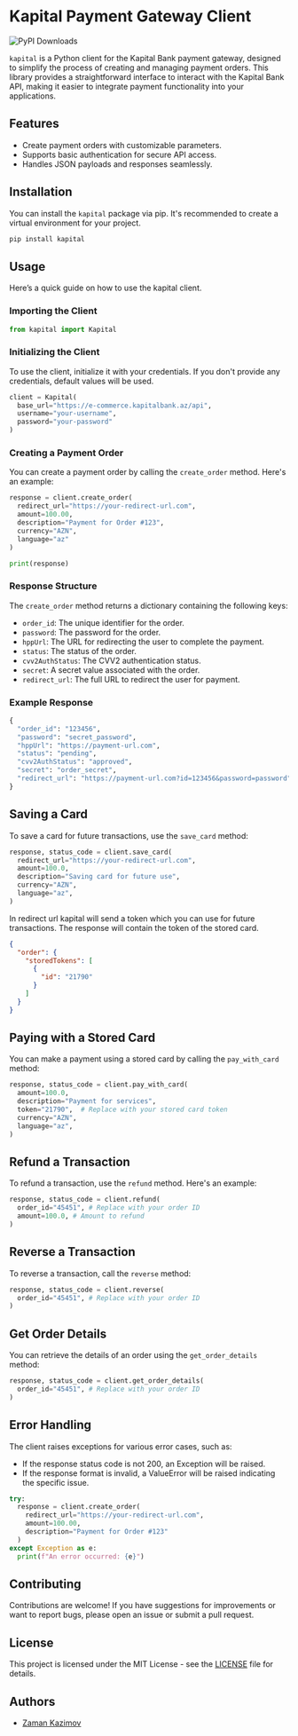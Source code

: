 # Kapital Payment Gateway Client

![PyPI Downloads](https://static.pepy.tech/badge/kapital)

`kapital` is a Python client for the Kapital Bank payment gateway, designed to simplify the process of creating and managing payment orders. This library provides a straightforward interface to interact with the Kapital Bank API, making it easier to integrate payment functionality into your applications.

## Features

- Create payment orders with customizable parameters.
- Supports basic authentication for secure API access.
- Handles JSON payloads and responses seamlessly.

## Installation

You can install the `kapital` package via pip. It's recommended to create a virtual environment for your project.

```bash
pip install kapital
```

## Usage

Here’s a quick guide on how to use the kapital client.

### Importing the Client

```python
from kapital import Kapital
```

### Initializing the Client

To use the client, initialize it with your credentials. If you don't provide any credentials, default values will be used.

```python
client = Kapital(
  base_url="https://e-commerce.kapitalbank.az/api",
  username="your-username",
  password="your-password"
)
```

### Creating a Payment Order

You can create a payment order by calling the `create_order` method. Here's an example:

```python
response = client.create_order(
  redirect_url="https://your-redirect-url.com",
  amount=100.00,
  description="Payment for Order #123",
  currency="AZN",
  language="az"
)

print(response)
```

### Response Structure

The `create_order` method returns a dictionary containing the following keys:

- `order_id`: The unique identifier for the order.
- `password`: The password for the order.
- `hppUrl`: The URL for redirecting the user to complete the payment.
- `status`: The status of the order.
- `cvv2AuthStatus`: The CVV2 authentication status.
- `secret`: A secret value associated with the order.
- `redirect_url`: The full URL to redirect the user for payment.

### Example Response

```python
{
  "order_id": "123456",
  "password": "secret_password",
  "hppUrl": "https://payment-url.com",
  "status": "pending",
  "cvv2AuthStatus": "approved",
  "secret": "order_secret",
  "redirect_url": "https://payment-url.com?id=123456&password=password"
}
```

## Saving a Card

To save a card for future transactions, use the `save_card` method:

```python
response, status_code = client.save_card(
  redirect_url="https://your-redirect-url.com",
  amount=100.0,
  description="Saving card for future use",
  currency="AZN",
  language="az",
)
```

In redirect url kapital will send a token which you can use for future transactions. The response will contain the token of the stored card.

```json
{
  "order": {
    "storedTokens": [
      {
        "id": "21790"
      }
    ]
  }
}
```

## Paying with a Stored Card

You can make a payment using a stored card by calling the `pay_with_card` method:

```python
response, status_code = client.pay_with_card(
  amount=100.0,
  description="Payment for services",
  token="21790",  # Replace with your stored card token
  currency="AZN",
  language="az",
)
```

## Refund a Transaction

To refund a transaction, use the `refund` method. Here's an example:

```python
response, status_code = client.refund(
  order_id="45451", # Replace with your order ID
  amount=100.0, # Amount to refund
)
```

## Reverse a Transaction

To reverse a transaction, call the `reverse` method:

```python
response, status_code = client.reverse(
  order_id="45451", # Replace with your order ID
)
```

## Get Order Details

You can retrieve the details of an order using the `get_order_details` method:

```python
response, status_code = client.get_order_details(
  order_id="45451", # Replace with your order ID
)
```

## Error Handling

The client raises exceptions for various error cases, such as:

- If the response status code is not 200, an Exception will be raised.
- If the response format is invalid, a ValueError will be raised indicating the specific issue.

```python
try:
  response = client.create_order(
    redirect_url="https://your-redirect-url.com",
    amount=100.00,
    description="Payment for Order #123"
  )
except Exception as e:
  print(f"An error occurred: {e}")
```

## Contributing

Contributions are welcome! If you have suggestions for improvements or want to report bugs, please open an issue or submit a pull request.

## License

This project is licensed under the MIT License - see the [LICENSE](LICENSE) file for details.

## Authors

- [Zaman Kazimov](https://github.com/kazimovzaman2)

